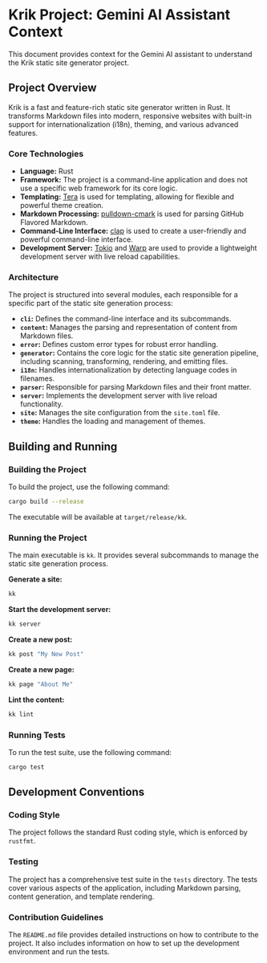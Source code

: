 # Krik Project: Gemini AI Assistant Context

This document provides context for the Gemini AI assistant to understand the
Krik static site generator project.

## Project Overview

Krik is a fast and feature-rich static site generator written in Rust. It
transforms Markdown files into modern, responsive websites with built-in support
for internationalization (i18n), theming, and various advanced features.

### Core Technologies

- **Language:** Rust
- **Framework:** The project is a command-line application and does not use a
  specific web framework for its core logic.
- **Templating:** [Tera](https://keats.github.io/tera/) is used for templating,
  allowing for flexible and powerful theme creation.
- **Markdown Processing:**
  [pulldown-cmark](https://github.com/raphlinus/pulldown-cmark) is used for
  parsing GitHub Flavored Markdown.
- **Command-Line Interface:** [clap](https://github.com/clap-rs/clap) is used to
  create a user-friendly and powerful command-line interface.
- **Development Server:** [Tokio](https://tokio.rs/) and
  [Warp](https://github.com/seanmonstar/warp) are used to provide a lightweight
  development server with live reload capabilities.

### Architecture

The project is structured into several modules, each responsible for a specific
part of the static site generation process:

- **`cli`:** Defines the command-line interface and its subcommands.
- **`content`:** Manages the parsing and representation of content from Markdown
  files.
- **`error`:** Defines custom error types for robust error handling.
- **`generator`:** Contains the core logic for the static site generation
  pipeline, including scanning, transforming, rendering, and emitting files.
- **`i18n`:** Handles internationalization by detecting language codes in
  filenames.
- **`parser`:** Responsible for parsing Markdown files and their front matter.
- **`server`:** Implements the development server with live reload
  functionality.
- **`site`:** Manages the site configuration from the `site.toml` file.
- **`theme`:** Handles the loading and management of themes.

## Building and Running

### Building the Project

To build the project, use the following command:

```bash
cargo build --release
```

The executable will be available at `target/release/kk`.

### Running the Project

The main executable is `kk`. It provides several subcommands to manage the
static site generation process.

**Generate a site:**

```bash
kk
```

**Start the development server:**

```bash
kk server
```

**Create a new post:**

```bash
kk post "My New Post"
```

**Create a new page:**

```bash
kk page "About Me"
```

**Lint the content:**

```bash
kk lint
```

### Running Tests

To run the test suite, use the following command:

```bash
cargo test
```

## Development Conventions

### Coding Style

The project follows the standard Rust coding style, which is enforced by
`rustfmt`.

### Testing

The project has a comprehensive test suite in the `tests` directory. The tests
cover various aspects of the application, including Markdown parsing, content
generation, and template rendering.

### Contribution Guidelines

The `README.md` file provides detailed instructions on how to contribute to the
project. It also includes information on how to set up the development
environment and run the tests.
